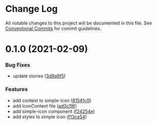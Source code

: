 # Change Log

All notable changes to this project will be documented in this file.
See [Conventional Commits](https://conventionalcommits.org) for commit guidelines.

# 0.1.0 (2021-02-09)


### Bug Fixes

* update stories ([3d9a9f5](https://github.com/uswitch/trustyle/commit/3d9a9f5))


### Features

* add context to simple-icon ([81541c0](https://github.com/uswitch/trustyle/commit/81541c0))
* add IconContext file ([ad0c19f](https://github.com/uswitch/trustyle/commit/ad0c19f))
* add simple-icon component ([f24254e](https://github.com/uswitch/trustyle/commit/f24254e))
* add styles to simple icon ([f13ce54](https://github.com/uswitch/trustyle/commit/f13ce54))
